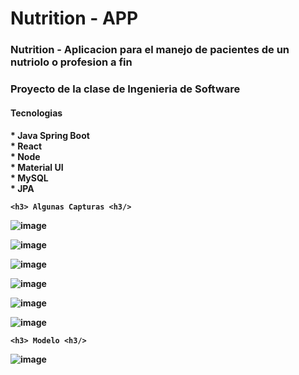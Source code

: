 # Nutrition - APP

<h3>Nutrition - Aplicacion para el manejo de pacientes de un nutriolo o profesion a fin<h3/>
  Proyecto de la clase de Ingenieria de Software
 <h4>Tecnologias<h4/>
   * Java Spring Boot <br/>
   * React <br/>
   * Node <br/>
   * Material UI <br/>
   * MySQL <br/>
   * JPA <br/>
   
    <h3> Algunas Capturas <h3/>

   ![image](https://user-images.githubusercontent.com/56953358/174422285-2f2a644f-61d0-4b74-b285-bb81cfa4945f.png)

   ![image](https://user-images.githubusercontent.com/56953358/174422297-6770d07b-2b95-40a8-bd06-a37371bd0316.png)
    
   ![image](https://user-images.githubusercontent.com/56953358/174422303-5d0b3af9-9a6f-476b-a8ad-a16a4c42e1a3.png)

   ![image](https://user-images.githubusercontent.com/56953358/174422388-e539c01f-5fac-4f58-9ae5-ebcd3e4971be.png)
    
   ![image](https://user-images.githubusercontent.com/56953358/174422403-d0156783-e736-49f2-a863-4d61cd345ab4.png)

   ![image](https://user-images.githubusercontent.com/56953358/174422415-32120cdd-0ff5-4128-9dd4-4a6ed432720b.png)

    <h3> Modelo <h3/>
      
   ![image](https://user-images.githubusercontent.com/56953358/174422511-7a8c5b25-e8a0-49ea-b1c1-c19191083bbb.png)
